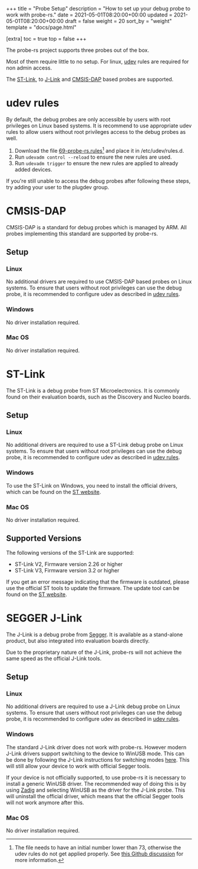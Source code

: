 +++
title = "Probe Setup"
description = "How to set up your debug probe to work with probe-rs."
date = 2021-05-01T08:20:00+00:00
updated = 2021-05-01T08:20:00+00:00
draft = false
weight = 20
sort_by = "weight"
template = "docs/page.html"

[extra]
toc = true
top = false
+++

The probe-rs project supports three probes out of the box.

Most of them require little to no setup. For linux, [udev](#udev-rules) rules are required for non admin access.

The [ST-Link](#st-link), to [J-Link](#segger-j-link) and [CMSIS-DAP](#cmsis-dap) based probes are supported.

# udev rules

By default, the debug probes are only accessible by users with root privileges on Linux based systems.
It is recommend to use appropriate udev rules to allow users without root privileges
access to the debug probes as well.

1. Download the file [69-probe-rs.rules](/files/69-probe-rs.rules)[^1] and place it in /etc/udev/rules.d.
2. Run `udevadm control --reload` to ensure the new rules are used.
3. Run  `udevadm trigger` to ensure the new rules are applied to already added devices.

If you're still unable to access the debug probes after following these steps, try adding your user to the plugdev group.

[^1]: The file needs to have an initial number lower than 73, otherwise the udev rules do not get applied properly. See [this Github discussion](https://github.com/systemd/systemd/issues/4288#issuecomment-348166161) for more information.

# CMSIS-DAP

CMSIS-DAP is a standard for debug probes which is managed by ARM. All probes implementing this
standard are supported by probe-rs.

## Setup

### Linux

No additional drivers are required to use CMSIS-DAP based probes on Linux systems.
To ensure that users without root privileges can use the debug probe, it is recommended to
configure udev as described in [udev rules](#udev-rules).

### Windows

No driver installation required.

### Mac OS

No driver installation required.

# ST-Link

The ST-Link is a debug probe from ST Microelectronics.
It is commonly found on their evaluation boards,
such as the Discovery and Nucleo boards.

## Setup

### Linux

No additional drivers are required to use a ST-Link debug probe on Linux systems.
To ensure that users without root privileges can use the debug probe, it is recommended to
configure udev as described in [udev rules](#udev-rules).

### Windows

To use the ST-Link on Windows, you need to install the official drivers, which can be found on
the [ST website](https://www.st.com/en/development-tools/stsw-link009.html).


### Mac OS

No driver installation required.


## Supported Versions

The following versions of the ST-Link are supported:

* ST-Link V2, Firmware version 2.26 or higher
* ST-Link V3, Firmware version 3.2 or higher

If you get an error message indicating that the firmware is outdated, please use the
official ST tools to update the firmware.
The update tool can be found on
the [ST website](https://www.st.com/en/development-tools/stsw-link007.html).

# SEGGER J-Link

The J-Link is a debug probe from [Segger](https://www.segger.com/). It is available as a stand-alone
product, but also integrated into evaluation boards directly.

Due to the proprietary nature of the J-Link, probe-rs will not achieve the same speed as the official J-Link tools.

## Setup

### Linux

No additional drivers are required to use a J-Link debug probe on Linux systems.
To ensure that users without root privileges can use the debug probe, it is recommended to
configure udev as described in [udev rules](#udev-rules).

### Windows

The standard J-Link driver does not work with probe-rs. However modern J-Link drivers support
switching to the device to WinUSB mode. This can be done by following the J-Link instructions
for switching modes [here](https://wiki.segger.com/J-Link_on_Windows_ARM#Configuration). This
will still allow your device to work with official Segger tools.

If your device is not officially supported, to use probe-rs it is necessary to install a generic
WinUSB driver. The recommended way of doing this is by using [Zadig](https://zadig.akeo.ie/)
and selecting WinUSB as the driver for the J-Link probe. This will uninstall the official driver,
which means that the official Segger tools will not work anymore after this.


### Mac OS

No driver installation required.
